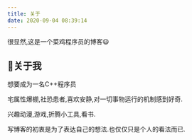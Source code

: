 ```yaml
---
title: 关于
date: 2020-09-04 08:39:14
---
```


很显然,这是一个菜鸡程序员的博客😃
<!-- more -->

## 🙂关于我

想要成为一名C++程序员

宅属性爆棚,社恐患者,喜欢安静,对一切事物运行的机制感到好奇.

兴趣动漫,游戏,折腾小工具,看书.

写博客的初衷是为了表达自己的想法.也仅仅只是个人的看法而已.
